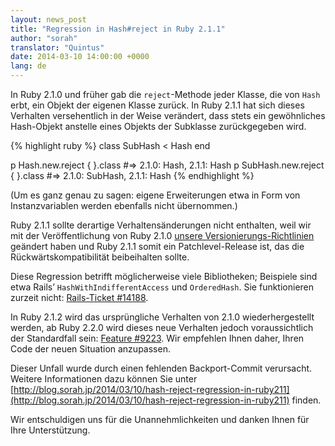 ```yaml
---
layout: news_post
title: "Regression in Hash#reject in Ruby 2.1.1"
author: "sorah"
translator: "Quintus"
date: 2014-03-10 14:00:00 +0000
lang: de
---
```


In Ruby 2.1.0 und früher gab die `reject`-Methode jeder Klasse, die
von `Hash` erbt, ein Objekt der eigenen Klasse zurück.
In Ruby 2.1.1 hat sich dieses Verhalten versehentlich in der Weise
verändert, dass stets ein gewöhnliches Hash-Objekt anstelle eines
Objekts der Subklasse zurückgegeben wird.

{% highlight ruby %}
class SubHash < Hash
end

p Hash.new.reject { }.class
#=> 2.1.0: Hash, 2.1.1: Hash
p SubHash.new.reject { }.class
#=> 2.1.0: SubHash, 2.1.1: Hash
{% endhighlight %}

(Um es ganz genau zu sagen: eigene Erweiterungen etwa in Form von
Instanzvariablen werden ebenfalls nicht übernommen.)

Ruby 2.1.1 sollte derartige Verhaltensänderungen nicht enthalten, weil
wir mit der Veröffentlichung von Ruby 2.1.0
[unsere Versionierungs-Richtlinien](https://www.ruby-lang.org/de/news/2013/12/21/semantic-versioning-after-2-1-0/)
geändert haben und Ruby 2.1.1 somit ein Patchlevel-Release ist, das
die Rückwärtskompatibilität beibeihalten sollte.

Diese Regression betrifft möglicherweise viele Bibliotheken;
Beispiele sind etwa Rails’ `HashWithIndifferentAccess` und
`OrderedHash`. Sie funktionieren zurzeit nicht:
[Rails-Ticket #14188](https://github.com/rails/rails/issues/14188).

In Ruby 2.1.2 wird das ursprüngliche Verhalten von 2.1.0
wiederhergestellt werden, ab Ruby 2.2.0 wird dieses neue Verhalten
jedoch voraussichtlich der Standardfall sein:
[Feature #9223](https://bugs.ruby-lang.org/issues/9223).
Wir empfehlen Ihnen daher, Ihren Code der neuen Situation anzupassen.

Dieser Unfall wurde durch einen fehlenden Backport-Commit
verursacht. Weitere Informationen dazu können Sie unter
[http://blog.sorah.jp/2014/03/10/hash-reject-regression-in-ruby211](http://blog.sorah.jp/2014/03/10/hash-reject-regression-in-ruby211)
finden.

Wir entschuldigen uns für die Unannehmlichkeiten und danken Ihnen für
Ihre Unterstützung.
